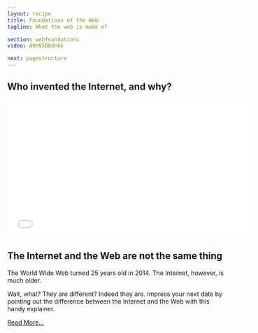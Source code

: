 ```yaml
---
layout: recipe
title: Foundations of the Web
tagline: What the web is made of

section: webfoundations
video: A9HV5O8Un6k

next: pagestructure
---
```


## Who invented the Internet, and why?

<iframe width="560" height="315" src="//www.youtube.com/embed/21eFwbb48sE" frameborder="0" allowfullscreen></iframe>

## The Internet and the Web are not the same thing

The World Wide Web turned 25 years old in 2014. The Internet, however, is much older.

Wait, what? They are different? Indeed they are. Impress your next date by pointing out the difference between the Internet and the Web with this handy explainer.

[Read More...](http://www.nbcnews.com/tech/internet/internet-world-wide-web-are-not-same-thing-n51011)